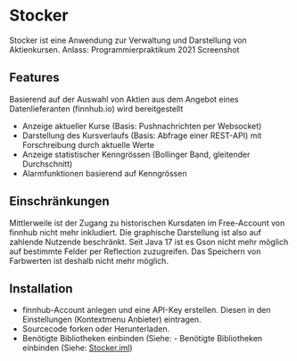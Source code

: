 # Stocker

Stocker ist eine Anwendung zur Verwaltung und Darstellung von Aktienkursen. Anlass:  Programmierpraktikum 2021
Screenshot
## Features

Basierend auf der Auswahl von Aktien aus dem Angebot eines Datenlieferanten (finnhub.io) wird bereitgestellt

- Anzeige aktueller Kurse (Basis: Pushnachrichten per Websocket)
- Darstellung des Kursverlaufs (Basis: Abfrage einer REST-API) mit Forschreibung durch aktuelle Werte
- Anzeige statistischer Kenngrössen (Bollinger Band, gleitender Durchschnitt)
- Alarmfunktionen basierend auf Kenngrössen

## Einschränkungen
Mittlerweile ist der Zugang zu historischen Kursdaten im Free-Account von finnhub nicht mehr inkludiert. Die graphische Darstellung ist also auf zahlende Nutzende beschränkt.
Seit Java 17 ist es Gson nicht mehr möglich auf bestimmte Felder per Reflection zuzugreifen. Das Speichern von Farbwerten ist deshalb nicht mehr möglich.

## Installation
- finnhub-Account anlegen und eine API-Key erstellen. Diesen in den Einstellungen (Kontextmenu Anbieter) eintragen.
- Sourcecode forken oder Herunterladen.
- Benötigte Bibliotheken einbinden (Siehe: - Benötigte Bibliotheken einbinden (Siehe: [Stocker.iml](Stocker.iml))
